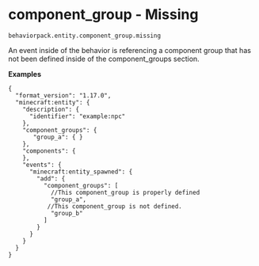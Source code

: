 # component_group - Missing

`behaviorpack.entity.component_group.missing`

An event inside of the behavior is referencing a component group that has not been defined inside of the component_groups section.

**Examples**

```jsonc
{
  "format_version": "1.17.0",
  "minecraft:entity": {
    "description": {
      "identifier": "example:npc"
    },
    "component_groups": {
	   "group_a": { }
	},
    "components": {
    },
    "events": {
      "minecraft:entity_spawned": {
        "add": {
          "component_groups": [
            //This component_group is properly defined
            "group_a",
           //This component_group is not defined.
            "group_b"
          ]
        }
      }
    }
  }
}

```
